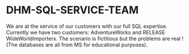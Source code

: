 # DHM-SQL-SERVICE-TEAM
We are at the service of our customers with our full SQL expertise. Currently we have two customers: AdventureWorks and RELEASE WideWorldImporters. The scenario is fictitious but the problems are real ! (The databases are all from MS for educational purposes).

